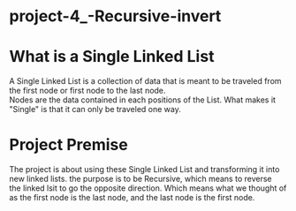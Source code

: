 # project-4_-Recursive-invert

# What is a Single Linked List
A Single Linked List is a collection of data that is meant to be traveled from the first node or first node to the last node. <br>
Nodes are the data contained in each positions of the List. What makes it "Single" is that it can only be traveled one way.

# Project Premise
The project is about using these Single Linked List and transforming it into new linked lists. the purpose is to be Recursive, which means to reverse <br>
the linked lsit to go the opposite direction. Which means what we thought of as the first node is the last node, and the last node is the first node. 
